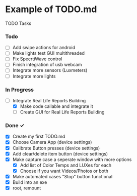 # Example of TODO.md

TODO Tasks

### Todo

- [ ] Add swipe actions for android
- [ ] Make lights test GUI multithreaded
- [ ] Fix SpecrtiWave control
- [ ] Finish integration of usb webcam
- [ ] Integrate more sensors (Luxmeters)
- [ ] Integrate more lights

### In Progress

- [ ] Integrate Real Life Reports Building
  - [x] Make code callable and integrate it
  - [ ] Create GUI for Real Life Reports Building

### Done ✓

- [x] Create my first TODO.md 
- [x] Choose Camera App (device settings)
- [x] Calibrate Button presses (device settings)
- [x] Add clear/delete item button (device settings)
- [x] Make capture case a seperate window with more options
    - [x] Add list of Color Temps and LUXes for each
    - [x] Choose if you want Videos/Photos or both
- [x] Make automated cases "Stop" button functional
- [x] Build into an exe
- [x] root, remount